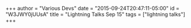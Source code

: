 +++
author = "Various Devs"
date = "2015-09-24T20:47:11-05:00"
id = "W3JWY0jUUsA"
title = "Lightning Talks Sep 15"
tags = ["lightning talks"]
+++
